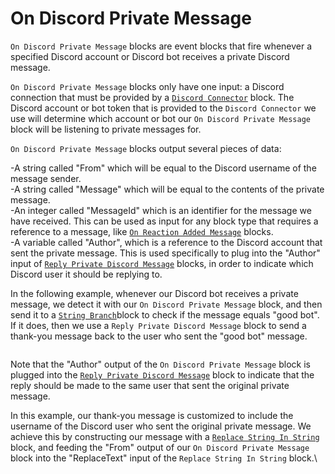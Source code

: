 # On Discord Private Message

`On Discord Private Message` blocks are event blocks that fire whenever a specified Discord account or Discord bot receives a private Discord message.

`On Discord Private Message` blocks only have one input: a Discord connection that must be provided by a [`Discord Connector`](discord-connector.md) block. The Discord account or bot token that is provided to the `Discord Connector` we use will determine which account or bot our `On Discord Private Message` block will be listening to private messages for.

`On Discord Private Message` blocks output several pieces of data:

\-A string called "From" which will be equal to the Discord username of the message sender.\
\-A string called "Message" which will be equal to the contents of the private message.\
\-An integer called "MessageId" which is an identifier for the message we have received. This can be used as input for any block type that requires a reference to a message, like [`On Reaction Added Message`](on-reaction-added-message.md) blocks.\
\-A variable called "Author", which is a reference to the Discord account that sent the private message. This is used specifically to plug into the "Author" input of [`Reply Private Discord Message`](reply-private-discord-message.md) blocks, in order to indicate which Discord user it should be replying to.

In the following example, whenever our Discord bot receives a private message, we detect it with our `On Discord Private Message` block, and then send it to a [`String Branch`](../base-condition/string-branch.md)block to check if the message equals "good bot". If it does, then we use a `Reply Private Discord Message` block to send a thank-you message back to the user who sent the "good bot" message.

<figure><img src="https://i.imgur.com/paNc2Lp.png" alt=""><figcaption></figcaption></figure>

Note that the "Author" output of the `On Discord Private Message` block is plugged into the [`Reply Private Discord Message`](reply-private-discord-message.md) block to indicate that the reply should be made to the same user that sent the original private message.

In this example, our thank-you message is customized to include the username of the Discord user who sent the original private message. We achieve this by constructing our message with a [`Replace String In String`](../string/replace-string-in-string.md) block, and feeding the "From" output of our `On Discord Private Message` block into the "ReplaceText" input of the `Replace String In String` block.\

